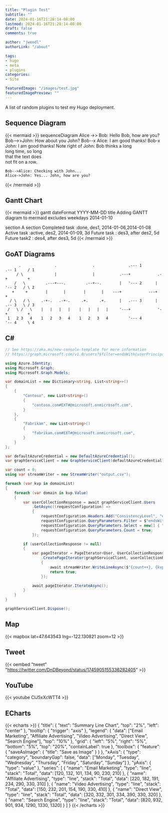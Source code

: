 ```yaml
---
title: "Plugin Test"
subtitle: ""
date: 2024-01-16T21:28:14-08:00
lastmod: 2024-01-16T21:28:14-08:00
draft: false
comments: true

author: "jwendl"
authorLink: "/about"

tags:
- hugo
- meta
- plugins
categories:
- Site

featuredImage: "/images/test.jpg"
featuredImagePreview: ""
---
```


A list of random plugins to test my Hugo deployment.

<!--more-->

## Sequence Diagram

{{< mermaid >}}
sequenceDiagram
    Alice ->> Bob: Hello Bob, how are you?
    Bob-->>John: How about you John?
    Bob--x Alice: I am good thanks!
    Bob-x John: I am good thanks!
    Note right of John: Bob thinks a long<br/>long time, so long<br/>that the text does<br/>not fit on a row.

    Bob-->Alice: Checking with John...
    Alice->John: Yes... John, how are you?
{{< /mermaid >}}

## Gantt Chart

{{< mermaid >}}
gantt
dateFormat  YYYY-MM-DD
title Adding GANTT diagram to mermaid
excludes weekdays 2014-01-10

section A section
Completed task            :done,    des1, 2014-01-06,2014-01-08
Active task               :active,  des2, 2014-01-09, 3d
Future task               :         des3, after des2, 5d
Future task2               :         des4, after des3, 5d
{{< /mermaid >}}

## GoAT Diagrams

``` goat
      .               .                .               .--- 1          .-- 1     / 1
     / \              |                |           .---+            .-+         +
    /   \         .---+---.         .--+--.        |   '--- 2      |   '-- 2   / \ 2
   +     +        |       |        |       |    ---+            ---+          +
  / \   / \     .-+-.   .-+-.     .+.     .+.      |   .--- 3      |   .-- 3   \ / 3
 /   \ /   \    |   |   |   |    |   |   |   |     '---+            '-+         +
 1   2 3   4    1   2   3   4    1   2   3   4         '--- 4          '-- 4     \ 4

```

## C\#

``` csharp
// See https://aka.ms/new-console-template for more information
// https://graph.microsoft.com/v1.0/users?$filter=endsWith(userPrincipalName, 'contoso.com%23EXT%23%40microsoft.onmicrosoft.com')&$select=userPrincipalName&$count=true

using Azure.Identity;
using Microsoft.Graph;
using Microsoft.Graph.Models;

var domainList = new Dictionary<string, List<string>>()
{
    {
        "Contoso", new List<string>()
        {
            "contoso.com#EXT#@microsoft.onmicrosoft.com",
        }
    },
    {
        "Fabrikam", new List<string>()
        {
            "fabrikam.com#EXT#@microsoft.onmicrosoft.com",
        }
    }
};

var defaultAzureCredential = new DefaultAzureCredential();
var graphServiceClient = new GraphServiceClient(defaultAzureCredential);

var count = 0;
using var streamWriter = new StreamWriter("output.csv");

foreach (var kvp in domainList)
{
    foreach (var domain in kvp.Value)
    {
        var userCollectionResponse = await graphServiceClient.Users
            .GetAsync((requestConfiguration) =>
            {
                requestConfiguration.Headers.Add("ConsistencyLevel", "eventual");
                requestConfiguration.QueryParameters.Filter = $"endsWith(userPrincipalName, '{domain}')";
                requestConfiguration.QueryParameters.Select = new[] { "id, displayName, userPrincipalName" };
                requestConfiguration.QueryParameters.Count = true;
            });

        if (userCollectionResponse != null)
        {
            var pageIterator = PageIterator<User, UserCollectionResponse>
                .CreatePageIterator(graphServiceClient, userCollectionResponse, async (user) =>
                {
                    await streamWriter.WriteLineAsync($"{count++}, {kvp.Key}, {user.Id}, {user.DisplayName}, {user.UserPrincipalName}");
                    return true;
                });

            await pageIterator.IterateAsync();
        }
    }
}

graphServiceClient.Dispose();

```

## Map

{{< mapbox lat=47.643543 lng=-122.130821 zoom=12 >}}

## Tweet

{{< oembed "tweet" "https://twitter.com/DnDBeyond/status/1745905155336282405" >}}

## YouTube

{{< youtube ClJ5xXcWTT4 >}}

## ECharts

{{< echarts >}}
{
  "title": {
    "text": "Summary Line Chart",
    "top": "2%",
    "left": "center"
  },
  "tooltip": {
    "trigger": "axis"
  },
  "legend": {
    "data": ["Email Marketing", "Affiliate Advertising", "Video Advertising", "Direct View", "Search Engine"],
    "top": "10%"
  },
  "grid": {
    "left": "5%",
    "right": "5%",
    "bottom": "5%",
    "top": "20%",
    "containLabel": true
  },
  "toolbox": {
    "feature": {
      "saveAsImage": {
        "title": "Save as Image"
      }
    }
  },
  "xAxis": {
    "type": "category",
    "boundaryGap": false,
    "data": ["Monday", "Tuesday", "Wednesday", "Thursday", "Friday", "Saturday", "Sunday"]
  },
  "yAxis": {
    "type": "value"
  },
  "series": [
    {
      "name": "Email Marketing",
      "type": "line",
      "stack": "Total",
      "data": [120, 132, 101, 134, 90, 230, 210]
    },
    {
      "name": "Affiliate Advertising",
      "type": "line",
      "stack": "Total",
      "data": [220, 182, 191, 234, 290, 330, 310]
    },
    {
      "name": "Video Advertising",
      "type": "line",
      "stack": "Total",
      "data": [150, 232, 201, 154, 190, 330, 410]
    },
    {
      "name": "Direct View",
      "type": "line",
      "stack": "Total",
      "data": [320, 332, 301, 334, 390, 330, 320]
    },
    {
      "name": "Search Engine",
      "type": "line",
      "stack": "Total",
      "data": [820, 932, 901, 934, 1290, 1330, 1320]
    }
  ]
}
{{< /echarts >}}
